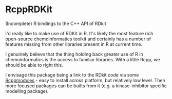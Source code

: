 # RcppRDKit
(Incomplete) R bindings to the C++ API of RDkit

I'd really like to make use of RDKit in R. It's likely the most feature rich open-source chemoinformatics toolkit and certainly has a number of features missing from other libraries present in R at current time.

I genuinely believe that the thing holding back greater use of R in chemoinformatics is the access to familiar libraries. With a little Rcpp, we should be able to right this.

I envisage this package being a link to the RDkit code via some [Rcppmodules](https://github.com/r-pkg-examples/rcpp-modules-student) - easy to install across platform, but relatively low level. Then more focused packages can be builts from it (e.g. a kinase-inhibitor specific modelling package).
